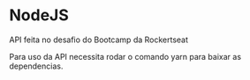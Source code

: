 # NodeJS
API feita no desafio do Bootcamp da Rockertseat

Para uso da API necessita rodar o comando yarn para baixar as dependencias.
